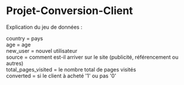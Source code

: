 # Projet-Conversion-Client

Explication du jeu de données :

country = pays  
age	= age  
new_user = nouvel utilisateur  
source = comment est-il arriver sur le site (publicité, référencement ou autres)  
total_pages_visited = le nombre total de pages visités  
converted = si le client à acheté '1' ou pas '0'  
